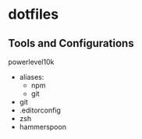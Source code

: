 # dotfiles


## Tools and Configurations

powerlevel10k
- aliases:
  - npm
  - git
- git
- .editorconfig
- zsh
- hammerspoon